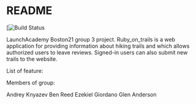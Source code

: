 # README

[![Build Status](https://codeship.com/projects/3f050160-70ca-0136-6e87-260beb728e3c/status?branch=master)

LaunchAcademy Boston21 group 3 project.
Ruby_on_trails is a web application for providing information about hiking trails and which allows authorized users to leave reviews. Signed-in users can also submit new trails to the website.

List of feature:




Members of group:

Andrey Knyazev
Ben Reed
Ezekiel Giordano
Glen Anderson
